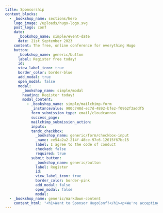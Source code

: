 ```yaml
---
title: Sponsorship
content_blocks:
  - _bookshop_name: sections/hero
    logo_image: /uploads/hugo-logo.svg
    post_logo: conf
    date:
      _bookshop_name: simple/event-date
      date: 21st September 2023
    content: The free, online conference for everything Hugo
    button:
      _bookshop_name: generic/button
      label: Register free today!
      id:
      view_label_icon: true
      border_color: border-blue
      add_modal: true
      open_modal: false
      modal:
        _bookshop_name: simple/modal
        heading: Register today!
        modal_content:
          - _bookshop_name: simple/mailchimp-form
            _instancevalue: 900c740d-ec7d-4892-bfe2-f0962f3addf5
            form_submission_type: email/cloudcannon
            success_page:
            mailchimp_submission_action:
            inputs:
            tandc_checkbox:
              _bookshop_name: generic/form/checkbox-input
              _name: ee54a2a2-214f-48ce-97c6-12015f67bc15
              label: I agree to the code of conduct
              checked: false
              required: true
            submit_button:
              _bookshop_name: generic/button
              label: Register
              id:
              view_label_icon: true
              border_color: border-pink
              add_modal: false
              open_modal: false
              modal:
  - _bookshop_name: generic/markdown-content
    content_html: "<h1>Want to Sponsor HugoConf?</h1><p>We're accepting sponsors for HugoConf 2023. If you're interested in sponsorship opportunities, <strong><a href=\"mailto:hello@hugoconf.io\">get in touch!</a></strong><br />​​​​​</p><h3>Sponsorship Package:</h3><ul><li>Company logo placement on the hugoconf.io website</li><li>Acknowledgement from our host at the beginning of the conference</li><li>Company logo placement within HugoConf email newsletter</li><li>HugoConf social channel acknowledgment<br />​​</li></ul><p>\_</p><p>\_</p><p>\_</p><h3>\_</h3>"
---
```

